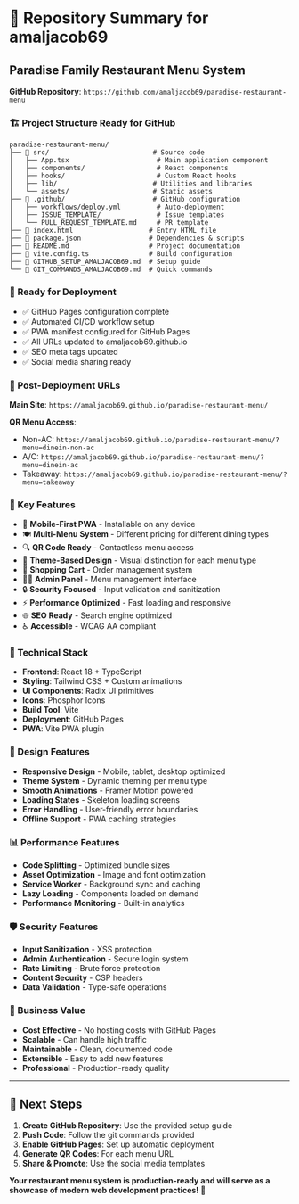 # 🎯 Repository Summary for amaljacob69

## Paradise Family Restaurant Menu System
**GitHub Repository**: `https://github.com/amaljacob69/paradise-restaurant-menu`

### 🏗️ Project Structure Ready for GitHub
```
paradise-restaurant-menu/
├── 📁 src/                          # Source code
│   ├── App.tsx                      # Main application component
│   ├── components/                  # React components
│   ├── hooks/                       # Custom React hooks  
│   ├── lib/                        # Utilities and libraries
│   └── assets/                     # Static assets
├── 📁 .github/                      # GitHub configuration
│   ├── workflows/deploy.yml         # Auto-deployment
│   ├── ISSUE_TEMPLATE/              # Issue templates
│   └── PULL_REQUEST_TEMPLATE.md     # PR template
├── 📄 index.html                   # Entry HTML file
├── 📄 package.json                 # Dependencies & scripts
├── 📄 README.md                    # Project documentation
├── 📄 vite.config.ts               # Build configuration
├── 📄 GITHUB_SETUP_AMALJACOB69.md  # Setup guide
└── 📄 GIT_COMMANDS_AMALJACOB69.md  # Quick commands
```

### 🚀 Ready for Deployment
- ✅ GitHub Pages configuration complete
- ✅ Automated CI/CD workflow setup
- ✅ PWA manifest configured for GitHub Pages
- ✅ All URLs updated to amaljacob69.github.io
- ✅ SEO meta tags updated
- ✅ Social media sharing ready

### 📱 Post-Deployment URLs
**Main Site**: `https://amaljacob69.github.io/paradise-restaurant-menu/`

**QR Menu Access**:
- Non-AC: `https://amaljacob69.github.io/paradise-restaurant-menu/?menu=dinein-non-ac`
- A/C: `https://amaljacob69.github.io/paradise-restaurant-menu/?menu=dinein-ac`
- Takeaway: `https://amaljacob69.github.io/paradise-restaurant-menu/?menu=takeaway`

### 🎯 Key Features
- 📱 **Mobile-First PWA** - Installable on any device
- 🍽️ **Multi-Menu System** - Different pricing for different dining types
- 🔍 **QR Code Ready** - Contactless menu access
- 🎨 **Theme-Based Design** - Visual distinction for each menu type
- 🛒 **Shopping Cart** - Order management system
- 👨‍💼 **Admin Panel** - Menu management interface
- 🔒 **Security Focused** - Input validation and sanitization
- ⚡ **Performance Optimized** - Fast loading and responsive
- 🌐 **SEO Ready** - Search engine optimized
- ♿ **Accessible** - WCAG AA compliant

### 🔧 Technical Stack
- **Frontend**: React 18 + TypeScript
- **Styling**: Tailwind CSS + Custom animations  
- **UI Components**: Radix UI primitives
- **Icons**: Phosphor Icons
- **Build Tool**: Vite
- **Deployment**: GitHub Pages
- **PWA**: Vite PWA plugin

### 🎨 Design Features
- **Responsive Design** - Mobile, tablet, desktop optimized
- **Theme System** - Dynamic theming per menu type
- **Smooth Animations** - Framer Motion powered
- **Loading States** - Skeleton loading screens
- **Error Handling** - User-friendly error boundaries
- **Offline Support** - PWA caching strategies

### 📊 Performance Features
- **Code Splitting** - Optimized bundle sizes
- **Asset Optimization** - Image and font optimization
- **Service Worker** - Background sync and caching
- **Lazy Loading** - Components loaded on demand
- **Performance Monitoring** - Built-in analytics

### 🛡️ Security Features
- **Input Sanitization** - XSS protection
- **Admin Authentication** - Secure login system
- **Rate Limiting** - Brute force protection
- **Content Security** - CSP headers
- **Data Validation** - Type-safe operations

### 🌟 Business Value
- **Cost Effective** - No hosting costs with GitHub Pages
- **Scalable** - Can handle high traffic
- **Maintainable** - Clean, documented code
- **Extensible** - Easy to add new features
- **Professional** - Production-ready quality

---

## 🎯 Next Steps

1. **Create GitHub Repository**: Use the provided setup guide
2. **Push Code**: Follow the git commands provided
3. **Enable GitHub Pages**: Set up automatic deployment
4. **Generate QR Codes**: For each menu URL
5. **Share & Promote**: Use the social media templates

**Your restaurant menu system is production-ready and will serve as a showcase of modern web development practices! 🚀**